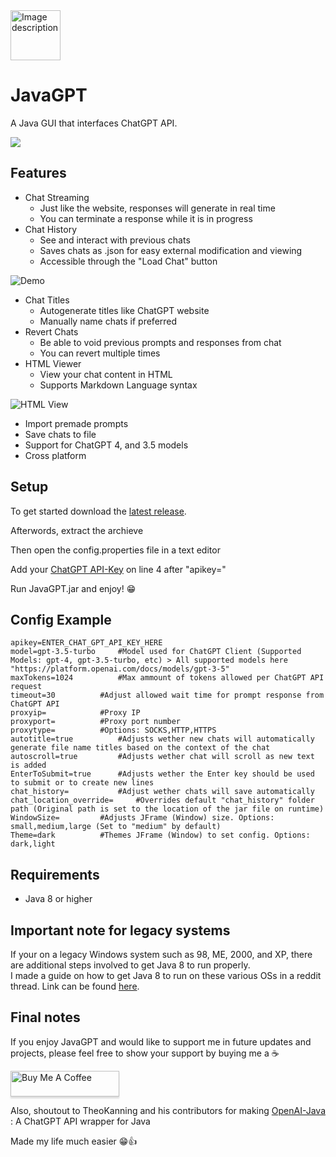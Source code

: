 
<div>
    <img src="https://i.imgur.com/Lv2dBHU.png" alt="Image description" style="display: inline-block; width: 80px; height: 80px;">
</div>

# JavaGPT

A Java GUI that interfaces ChatGPT API.


![](https://i.imgur.com/EbL1VRv.gif)


## Features

- Chat Streaming
	- Just like the website, responses will generate in real time
	- You can terminate a response while it is in progress
- Chat History
	- See and interact with previous chats
	- Saves chats as .json for easy external modification and viewing
	- Accessible through the "Load Chat" button

![Demo](https://i.imgur.com/q3s1frY.gif)

- Chat Titles
	- Autogenerate titles like ChatGPT website
	- Manually name chats if preferred
- Revert Chats
	- Be able to void previous prompts and responses from chat
	- You can revert multiple times
- HTML Viewer
	- View your chat content in HTML
	- Supports Markdown Language syntax

![HTML View](https://i.imgur.com/W0pzIic.gif)


- Import premade prompts
- Save chats to file
- Support for ChatGPT 4, and 3.5 models
- Cross platform


## Setup

To get started download the [latest release](https://github.com/FrankCYB/JavaGPT/releases/latest "Latest release page").

Afterwords, extract the archieve

Then open the config.properties file in a text editor

Add your [ChatGPT API-Key](https://platform.openai.com/account/api-keys "ChatGPT API-Key") on line 4 after "apikey="

Run JavaGPT.jar and enjoy! 😁



## Config Example
```
apikey=ENTER_CHAT_GPT_API_KEY_HERE
model=gpt-3.5-turbo		#Model used for ChatGPT Client (Supported Models: gpt-4, gpt-3.5-turbo, etc) > All supported models here "https://platform.openai.com/docs/models/gpt-3-5"
maxTokens=1024			#Max ammount of tokens allowed per ChatGPT API request
timeout=30			#Adjust allowed wait time for prompt response from ChatGPT API
proxyip= 			#Proxy IP
proxyport= 			#Proxy port number
proxytype= 			#Options: SOCKS,HTTP,HTTPS
autotitle=true			#Adjusts wether new chats will automatically generate file name titles based on the context of the chat
autoscroll=true			#Adjusts wether chat will scroll as new text is added
EnterToSubmit=true		#Adjusts wether the Enter key should be used to submit or to create new lines
chat_history=			#Adjust wether chats will save automatically
chat_location_override=		#Overrides default "chat_history" folder path (Original path is set to the location of the jar file on runtime)
WindowSize=			#Adjusts JFrame (Window) size. Options: small,medium,large (Set to "medium" by default)
Theme=dark			#Themes JFrame (Window) to set config. Options: dark,light
```
## Requirements

- Java 8 or higher

## Important note for legacy systems

If your on a legacy Windows system such as 98, ME, 2000, and XP, there are additional steps involved to get Java 8 to run properly. <br>
I made a guide on how to get Java 8 to run on these various OSs in a reddit thread. Link can be found [here](https://www.reddit.com/r/windows/comments/12t9ax3/comment/jh1h1qm/?utm_source=share&utm_medium=web2x&context=3).
    
## Final notes

If you enjoy JavaGPT and would like to support me in future updates and projects, please feel free to show your support by buying me a ☕ 

<a href="https://www.buymeacoffee.com/FrankCYB" target="_blank"><img src="https://www.buymeacoffee.com/assets/img/custom_images/orange_img.png" alt="Buy Me A Coffee" style="height: 41px !important;width: 174px !important;box-shadow: 0px 3px 2px 0px rgba(190, 190, 190, 0.5) !important;-webkit-box-shadow: 0px 3px 2px 0px rgba(190, 190, 190, 0.5) !important;" ></a>




Also, shoutout to TheoKanning and his contributors for making [OpenAI-Java](https://github.com/TheoKanning/openai-java "Project page") : A ChatGPT API wrapper for Java

Made my life much easier 😁👍


